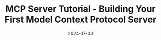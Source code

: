 ---
title: MCP Server Tutorial - Building Your First Model Context Protocol Server
date: 2024-07-03
description: Learn how to build your first MCP (Model Context Protocol) server from scratch in this comprehensive tutorial. Perfect for developers looking to integrate AI applications with external data sources and tools.
video: egVm_z1nnnQ
tags: [tutorial, mcp, ai, development, javascript, programming]
---